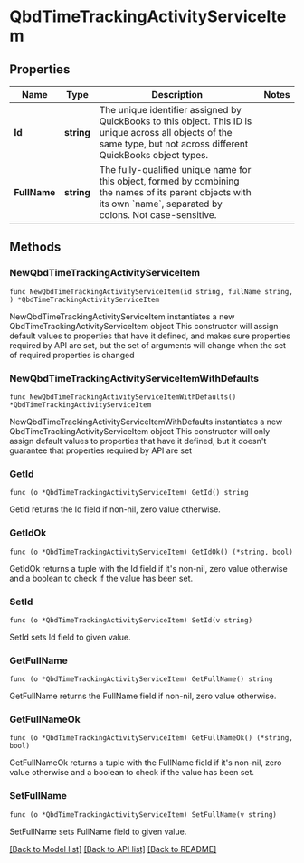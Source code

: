 # QbdTimeTrackingActivityServiceItem

## Properties

Name | Type | Description | Notes
------------ | ------------- | ------------- | -------------
**Id** | **string** | The unique identifier assigned by QuickBooks to this object. This ID is unique across all objects of the same type, but not across different QuickBooks object types. | 
**FullName** | **string** | The fully-qualified unique name for this object, formed by combining the names of its parent objects with its own &#x60;name&#x60;, separated by colons. Not case-sensitive. | 

## Methods

### NewQbdTimeTrackingActivityServiceItem

`func NewQbdTimeTrackingActivityServiceItem(id string, fullName string, ) *QbdTimeTrackingActivityServiceItem`

NewQbdTimeTrackingActivityServiceItem instantiates a new QbdTimeTrackingActivityServiceItem object
This constructor will assign default values to properties that have it defined,
and makes sure properties required by API are set, but the set of arguments
will change when the set of required properties is changed

### NewQbdTimeTrackingActivityServiceItemWithDefaults

`func NewQbdTimeTrackingActivityServiceItemWithDefaults() *QbdTimeTrackingActivityServiceItem`

NewQbdTimeTrackingActivityServiceItemWithDefaults instantiates a new QbdTimeTrackingActivityServiceItem object
This constructor will only assign default values to properties that have it defined,
but it doesn't guarantee that properties required by API are set

### GetId

`func (o *QbdTimeTrackingActivityServiceItem) GetId() string`

GetId returns the Id field if non-nil, zero value otherwise.

### GetIdOk

`func (o *QbdTimeTrackingActivityServiceItem) GetIdOk() (*string, bool)`

GetIdOk returns a tuple with the Id field if it's non-nil, zero value otherwise
and a boolean to check if the value has been set.

### SetId

`func (o *QbdTimeTrackingActivityServiceItem) SetId(v string)`

SetId sets Id field to given value.


### GetFullName

`func (o *QbdTimeTrackingActivityServiceItem) GetFullName() string`

GetFullName returns the FullName field if non-nil, zero value otherwise.

### GetFullNameOk

`func (o *QbdTimeTrackingActivityServiceItem) GetFullNameOk() (*string, bool)`

GetFullNameOk returns a tuple with the FullName field if it's non-nil, zero value otherwise
and a boolean to check if the value has been set.

### SetFullName

`func (o *QbdTimeTrackingActivityServiceItem) SetFullName(v string)`

SetFullName sets FullName field to given value.



[[Back to Model list]](../README.md#documentation-for-models) [[Back to API list]](../README.md#documentation-for-api-endpoints) [[Back to README]](../README.md)


